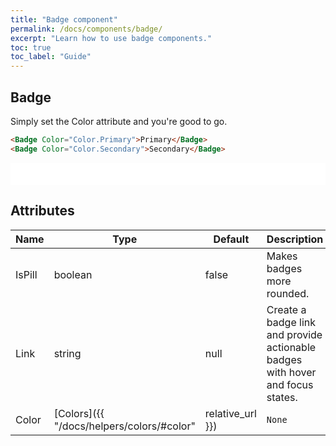 ```yaml
---
title: "Badge component"
permalink: /docs/components/badge/
excerpt: "Learn how to use badge components."
toc: true
toc_label: "Guide"
---
```


## Badge

Simply set the Color attribute and you're good to go.

```html
<Badge Color="Color.Primary">Primary</Badge>
<Badge Color="Color.Secondary">Secondary</Badge>
```

<iframe class="frame" src="/examples/elements/badge/" frameborder="0" scrolling="no" style="width:100%;height:35px;"></iframe>

## Attributes

| Name         | Type                                                         | Default          | Description                                                                                 |
|--------------|--------------------------------------------------------------|------------------|---------------------------------------------------------------------------------------------|
| IsPill       | boolean                                                      | false            | Makes badges more rounded.                                                                  |
| Link         | string                                                       | null             | Create a badge link and provide actionable badges with hover and focus states.              |
| Color        | [Colors]({{ "/docs/helpers/colors/#color" | relative_url }}) | `None`           | Component visual or contextual style variants.                                              |